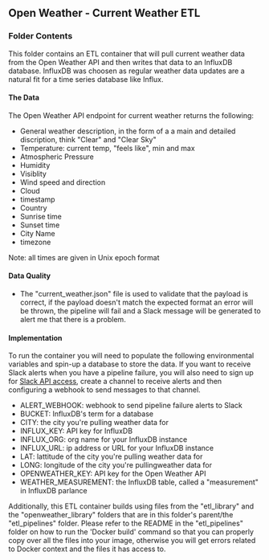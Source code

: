 ## Open Weather - Current Weather ETL 

### Folder Contents
This folder contains an ETL container that will pull current weather data from the Open Weather API and then writes that data to an InfluxDB database. InfluxDB was choosen as regular weather data updates are a natural fit for a time series database like Influx. 

#### The Data
The Open Weather API endpoint for current weather returns the following:

* General weather description, in the form of a a main and detailed discription, think "Clear" and "Clear Sky"
* Temperature: current temp, "feels like", min and max 
* Atmospheric Pressure
* Humidity 
* Visiblity 
* Wind speed and direction 
* Cloud
* timestamp
* Country
* Sunrise time 
* Sunset time
* City Name 
* timezone 

Note: all times are given in Unix epoch format 

#### Data Quality 
* The "current_weather.json" file is used to validate that the payload is correct, if the payload doesn't match the expected format an error will be thrown, the pipeline will fail and a Slack message will be generated to alert me that there is a problem. 


#### Implementation 

To run the container you will need to populate the following environmental variables and spin-up a database to store the data. If you want to receive Slack alerts when you have a pipeline failure, you will also need to sign up for [Slack API access](https://api.slack.com/), create a channel to receive alerts and then configuring a webhook to send messages to that channel. 

* ALERT_WEBHOOK: webhook to send pipeline failure alerts to Slack 
* BUCKET: InfluxDB's term for a database 
* CITY: the city you're pulling weather data for 
* INFLUX_KEY: API key for InfluxDB 
* INFLUX_ORG: org name for your InfluxDB instance 
* INFLUX_URL: ip address or URL for your InfluxDB instance 
* LAT: lattitude of the city you're pulling weather data for
* LONG: longitude of the city you're pullingweather data for
* OPENWEATHER_KEY: API key for the Open Weather API
* WEATHER_MEASUREMENT: the InfluxDB table, called a "measurement" in InfluxDB parlance


Additionally, this ETL container builds using files from the "etl_library" and the "openweather_library" folders that are in this folder's parent/the "etl_pipelines" folder. Please refer to the README in the "etl_pipelines" folder on how to run the 'Docker build' command so that you can properly copy over all the files into your image, otherwise you will get errors related to Docker context and the files it has access to. 